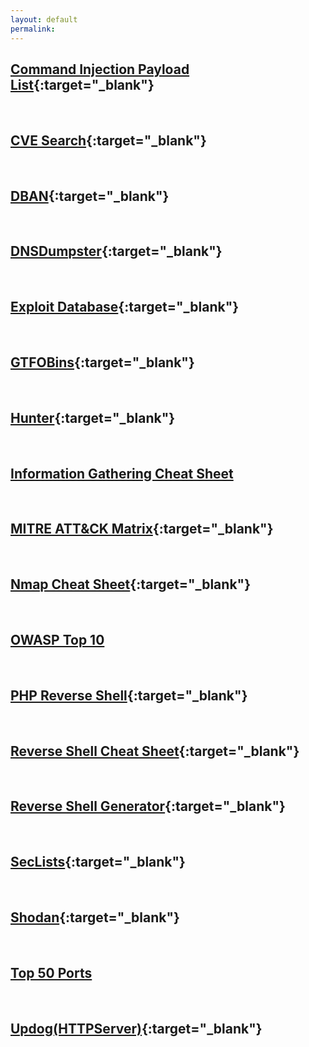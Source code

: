```yaml
---
layout: default
permalink:
---
```

## [Command Injection Payload List](https://github.com/payloadbox/command-injection-payload-list){:target="_blank"}
<br>

## [CVE Search](https://cve.mitre.org/cve/search_cve_list.html){:target="_blank"}
<br>

## [DBAN](https://dban.org/){:target="_blank"}
<br>

## [DNSDumpster](https://dnsdumpster.com/){:target="_blank"}
<br>

## [Exploit Database](https://www.exploit-db.com/){:target="_blank"}
<br>

## [GTFOBins](https://gtfobins.github.io/){:target="_blank"}
<br>

## [Hunter](https://hunter.io/){:target="_blank"}
<br>

## [Information Gathering Cheat Sheet](/Information-Gathering-Cheat-Sheet/) 
<br>

## [MITRE ATT&CK Matrix](https://attack.mitre.org/matrices/enterprise/){:target="_blank"}
<br>

## [Nmap Cheat Sheet](https://highon.coffee/blog/nmap-cheat-sheet/){:target="_blank"}
<br>

## [OWASP Top 10](/OWASP-Top-Ten/)
<br>

## [PHP Reverse Shell](https://pentestmonkey.net/tag/php){:target="_blank"}
<br>

## [Reverse Shell Cheat Sheet](https://swisskyrepo.github.io/InternalAllTheThings/cheatsheets/shell-reverse-cheatsheet/){:target="_blank"}
<br>

## [Reverse Shell Generator](https://www.revshells.com/){:target="_blank"}
<br>

## [SecLists](https://github.com/danielmiessler/SecLists){:target="_blank"}
<br>

## [Shodan](https://www.shodan.io/){:target="_blank"}
<br> 

## [Top 50 Ports](/Port-List/)
<br>

## [Updog(HTTPServer)](https://github.com/sc0tfree/updog){:target="_blank"}



